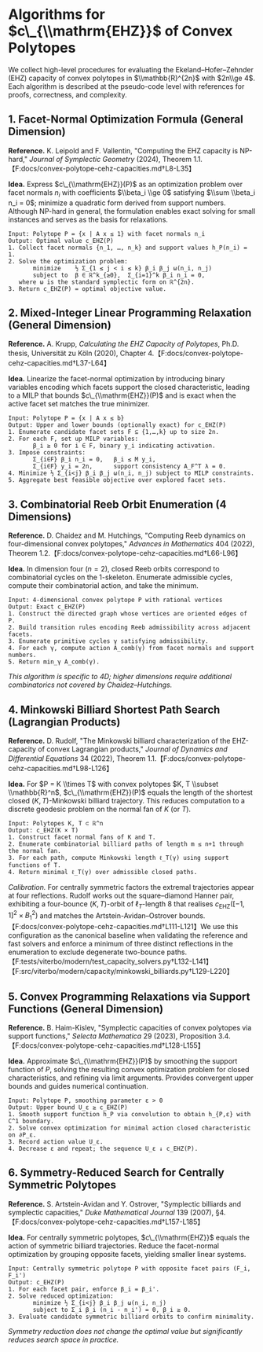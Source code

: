 # Algorithms for $c\_{\\mathrm{EHZ}}$ of Convex Polytopes

We collect high-level procedures for evaluating the Ekeland–Hofer–Zehnder (EHZ) capacity of convex
polytopes in $\\mathbb{R}^{2n}$ with $2n\\ge 4$. Each algorithm is described at the pseudo-code
level with references for proofs, correctness, and complexity.

## 1. Facet-Normal Optimization Formula (General Dimension)

**Reference.** K. Leipold and F. Vallentin, "Computing the EHZ capacity is NP-hard," _Journal of
Symplectic Geometry_ (2024), Theorem 1.1.【F:docs/convex-polytope-cehz-capacities.md†L8-L35】

**Idea.** Express $c\_{\\mathrm{EHZ}}(P)$ as an optimization problem over facet normals $n_i$ with
coefficients $\\beta_i \\ge 0$ satisfying $\\sum \\beta_i n_i = 0$; minimize a quadratic form
derived from support numbers. Although NP-hard in general, the formulation enables exact solving for
small instances and serves as the basis for relaxations.

```text
Input: Polytope P = {x | A x ≤ 1} with facet normals n_i
Output: Optimal value c_EHZ(P)
1. Collect facet normals {n_1, …, n_k} and support values h_P(n_i) = 1.
2. Solve the optimization problem:
       minimize    ½ Σ_{1 ≤ j < i ≤ k} β_i β_j ω(n_i, n_j)
       subject to  β ∈ ℝ^k_{≥0},  Σ_{i=1}^k β_i n_i = 0,
   where ω is the standard symplectic form on ℝ^{2n}.
3. Return c_EHZ(P) = optimal objective value.
```

## 2. Mixed-Integer Linear Programming Relaxation (General Dimension)

**Reference.** A. Krupp, _Calculating the EHZ Capacity of Polytopes_, Ph.D. thesis, Universität zu
Köln (2020), Chapter 4.【F:docs/convex-polytope-cehz-capacities.md†L37-L64】

**Idea.** Linearize the facet-normal optimization by introducing binary variables encoding which
facets support the closed characteristic, leading to a MILP that bounds $c\_{\\mathrm{EHZ}}(P)$ and
is exact when the active facet set matches the true minimizer.

```text
Input: Polytope P = {x | A x ≤ b}
Output: Upper and lower bounds (optionally exact) for c_EHZ(P)
1. Enumerate candidate facet sets F ⊆ {1,…,k} up to size 2n.
2. For each F, set up MILP variables:
       β_i ≥ 0 for i ∈ F, binary y_i indicating activation.
3. Impose constraints:
       Σ_{i∈F} β_i n_i = 0,   β_i ≤ M y_i,
       Σ_{i∈F} y_i = 2n,      support consistency A_F^T λ = 0.
4. Minimize ½ Σ_{i<j} β_i β_j ω(n_i, n_j) subject to MILP constraints.
5. Aggregate best feasible objective over explored facet sets.
```

## 3. Combinatorial Reeb Orbit Enumeration (4 Dimensions)

**Reference.** D. Chaidez and M. Hutchings, "Computing Reeb dynamics on four-dimensional convex
polytopes," _Advances in Mathematics_ 404 (2022), Theorem
1.2.【F:docs/convex-polytope-cehz-capacities.md†L66-L96】

**Idea.** In dimension four ($n=2$), closed Reeb orbits correspond to combinatorial cycles on the
$1$-skeleton. Enumerate admissible cycles, compute their combinatorial action, and take the minimum.

```text
Input: 4-dimensional convex polytope P with rational vertices
Output: Exact c_EHZ(P)
1. Construct the directed graph whose vertices are oriented edges of P.
2. Build transition rules encoding Reeb admissibility across adjacent facets.
3. Enumerate primitive cycles γ satisfying admissibility.
4. For each γ, compute action A_comb(γ) from facet normals and support numbers.
5. Return min_γ A_comb(γ).
```

_This algorithm is specific to 4D; higher dimensions require additional combinatorics not covered by
Chaidez–Hutchings._

## 4. Minkowski Billiard Shortest Path Search (Lagrangian Products)

**Reference.** D. Rudolf, "The Minkowski billiard characterization of the EHZ-capacity of convex
Lagrangian products," _Journal of Dynamics and Differential Equations_ 34 (2022), Theorem
1.1.【F:docs/convex-polytope-cehz-capacities.md†L98-L126】

**Idea.** For $P = K \\times T$ with convex polytopes $K, T \\subset \\mathbb{R}^n$,
$c\_{\\mathrm{EHZ}}(P)$ equals the length of the shortest closed $(K,T)$-Minkowski billiard
trajectory. This reduces computation to a discrete geodesic problem on the normal fan of $K$ (or
$T$).

```text
Input: Polytopes K, T ⊂ ℝ^n
Output: c_EHZ(K × T)
1. Construct facet normal fans of K and T.
2. Enumerate combinatorial billiard paths of length m ≤ n+1 through the normal fan.
3. For each path, compute Minkowski length ℓ_T(γ) using support functions of T.
4. Return minimal ℓ_T(γ) over admissible closed paths.
```

_Calibration._ For centrally symmetric factors the extremal trajectories appear at four reflections.
Rudolf works out the square–diamond Hanner pair, exhibiting a four-bounce $(K,T)$-orbit of
$\ell_T$-length $8$ that realises $c_{\mathrm{EHZ}}([-1,1]^2 \times B_1^2)$ and matches the
Artstein-Avidan–Ostrover bounds.【F:docs/convex-polytope-cehz-capacities.md†L111-L121】We use this
configuration as the canonical baseline when validating the reference and fast solvers and enforce a
minimum of three distinct reflections in the enumeration to exclude degenerate two-bounce
paths.【F:tests/viterbo/modern/test_capacity_solvers.py†L132-L141】【F:src/viterbo/modern/capacity/minkowski_billiards.py†L129-L220】

## 5. Convex Programming Relaxations via Support Functions (General Dimension)

**Reference.** B. Haim-Kislev, "Symplectic capacities of convex polytopes via support functions,"
_Selecta Mathematica_ 29 (2023), Proposition
3.4.【F:docs/convex-polytope-cehz-capacities.md†L128-L155】

**Idea.** Approximate $c\_{\\mathrm{EHZ}}(P)$ by smoothing the support function of $P$, solving the
resulting convex optimization problem for closed characteristics, and refining via limit arguments.
Provides convergent upper bounds and guides numerical continuation.

```text
Input: Polytope P, smoothing parameter ε > 0
Output: Upper bound U_ε ≥ c_EHZ(P)
1. Smooth support function h_P via convolution to obtain h_{P,ε} with C^1 boundary.
2. Solve convex optimization for minimal action closed characteristic on ∂P_ε.
3. Record action value U_ε.
4. Decrease ε and repeat; the sequence U_ε ↓ c_EHZ(P).
```

## 6. Symmetry-Reduced Search for Centrally Symmetric Polytopes

**Reference.** S. Artstein-Avidan and Y. Ostrover, "Symplectic billiards and symplectic capacities,"
_Duke Mathematical Journal_ 139 (2007), §4.【F:docs/convex-polytope-cehz-capacities.md†L157-L185】

**Idea.** For centrally symmetric polytopes, $c\_{\\mathrm{EHZ}}$ equals the action of symmetric
billiard trajectories. Reduce the facet-normal optimization by grouping opposite facets, yielding
smaller linear systems.

```text
Input: Centrally symmetric polytope P with opposite facet pairs (F_i, F_i')
Output: c_EHZ(P)
1. For each facet pair, enforce β_i = β_i'.
2. Solve reduced optimization:
       minimize ½ Σ_{i<j} β_i β_j ω(n_i, n_j)
       subject to Σ_i β_i (n_i - n_i') = 0, β_i ≥ 0.
3. Evaluate candidate symmetric billiard orbits to confirm minimality.
```

_Symmetry reduction does not change the optimal value but significantly reduces search space in
practice._

